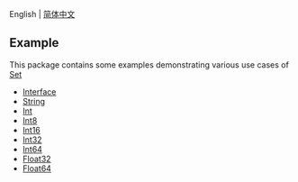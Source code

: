 English | [简体中文](./README-zh_CN.md)

## Example
This package contains some examples demonstrating various use cases of [Set](../README.md)

- [Interface](./interface/main.go)
- [String](./string/main.go)
- [Int](./int/main.go)
- [Int8](./int8/main.go)
- [Int16](./int16/main.go)
- [Int32](./int32/main.go)
- [Int64](./int64/main.go)
- [Float32](./float32/main.go)
- [Float64](./float64/main.go)
